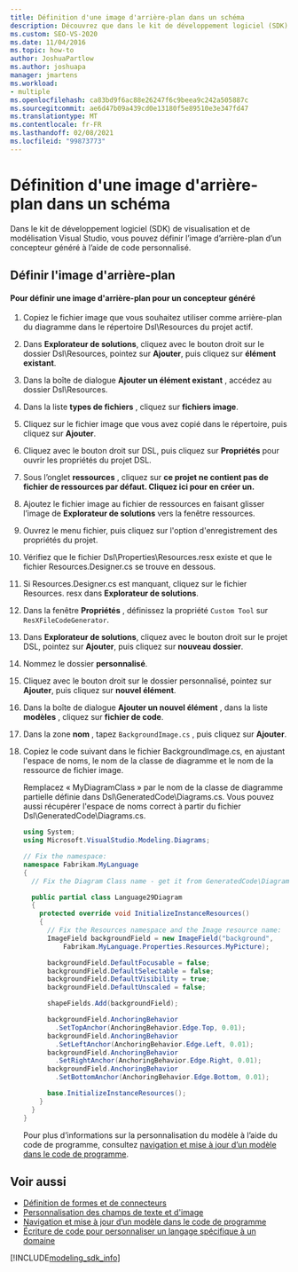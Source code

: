 ```yaml
---
title: Définition d'une image d'arrière-plan dans un schéma
description: Découvrez que dans le kit de développement logiciel (SDK) de visualisation et de modélisation de Visual Studio, vous pouvez définir l’image d’arrière-plan d’un concepteur généré à l’aide de code personnalisé.
ms.custom: SEO-VS-2020
ms.date: 11/04/2016
ms.topic: how-to
author: JoshuaPartlow
ms.author: joshuapa
manager: jmartens
ms.workload:
- multiple
ms.openlocfilehash: ca83bd9f6ac88e26247f6c9beea9c242a505887c
ms.sourcegitcommit: ae6d47b09a439cd0e13180f5e89510e3e347fd47
ms.translationtype: MT
ms.contentlocale: fr-FR
ms.lasthandoff: 02/08/2021
ms.locfileid: "99873773"
---
```

# <a name="setting-a-background-image-on-a-diagram"></a>Définition d'une image d'arrière-plan dans un schéma
Dans le kit de développement logiciel (SDK) de visualisation et de modélisation Visual Studio, vous pouvez définir l’image d’arrière-plan d’un concepteur généré à l’aide de code personnalisé.

## <a name="setting-the-background-image"></a>Définir l'image d'arrière-plan

#### <a name="to-set-a-background-image-for-a-generated-designer"></a>Pour définir une image d'arrière-plan pour un concepteur généré

1. Copiez le fichier image que vous souhaitez utiliser comme arrière-plan du diagramme dans le répertoire Dsl\Resources du projet actif.

2. Dans **Explorateur de solutions**, cliquez avec le bouton droit sur le dossier Dsl\Resources, pointez sur **Ajouter**, puis cliquez sur **élément existant**.

3. Dans la boîte de dialogue **Ajouter un élément existant** , accédez au dossier Dsl\Resources.

4. Dans la liste **types de fichiers** , cliquez sur **fichiers image**.

5. Cliquez sur le fichier image que vous avez copié dans le répertoire, puis cliquez sur **Ajouter**.

6. Cliquez avec le bouton droit sur DSL, puis cliquez sur **Propriétés** pour ouvrir les propriétés du projet DSL.

7. Sous l’onglet **ressources** , cliquez sur **ce projet ne contient pas de fichier de ressources par défaut. Cliquez ici pour en créer un.**

8. Ajoutez le fichier image au fichier de ressources en faisant glisser l’image de **Explorateur de solutions** vers la fenêtre ressources.

9. Ouvrez le menu fichier, puis cliquez sur l'option d'enregistrement des propriétés du projet.

10. Vérifiez que le fichier Dsl\Properties\Resources.resx existe et que le fichier Resources.Designer.cs se trouve en dessous.

11. Si Resources.Designer.cs est manquant, cliquez sur le fichier Resources. resx dans **Explorateur de solutions**.

12. Dans la fenêtre **Propriétés** , définissez la propriété `Custom Tool` sur `ResXFileCodeGenerator`.

13. Dans **Explorateur de solutions**, cliquez avec le bouton droit sur le projet DSL, pointez sur **Ajouter**, puis cliquez sur **nouveau dossier**.

14. Nommez le dossier **personnalisé**.

15. Cliquez avec le bouton droit sur le dossier personnalisé, pointez sur **Ajouter**, puis cliquez sur **nouvel élément**.

16. Dans la boîte de dialogue **Ajouter un nouvel élément** , dans la liste **modèles** , cliquez sur **fichier de code**.

17. Dans la zone **nom** , tapez `BackgroundImage.cs` , puis cliquez sur **Ajouter**.

18. Copiez le code suivant dans le fichier BackgroundImage.cs, en ajustant l'espace de noms, le nom de la classe de diagramme et le nom de la ressource de fichier image.

     Remplacez « MyDiagramClass » par le nom de la classe de diagramme partielle définie dans Dsl\GeneratedCode\Diagrams.cs. Vous pouvez aussi récupérer l'espace de noms correct à partir du fichier Dsl\GeneratedCode\Diagrams.cs.

    ```csharp
    using System;
    using Microsoft.VisualStudio.Modeling.Diagrams;

    // Fix the namespace:
    namespace Fabrikam.MyLanguage
    {
      // Fix the Diagram Class name - get it from GeneratedCode\Diagram.cs

      public partial class Language29Diagram
      {
        protected override void InitializeInstanceResources()
        {
          // Fix the Resources namespace and the Image resource name:
          ImageField backgroundField = new ImageField("background",
              Fabrikam.MyLanguage.Properties.Resources.MyPicture);

          backgroundField.DefaultFocusable = false;
          backgroundField.DefaultSelectable = false;
          backgroundField.DefaultVisibility = true;
          backgroundField.DefaultUnscaled = false;

          shapeFields.Add(backgroundField);

          backgroundField.AnchoringBehavior
            .SetTopAnchor(AnchoringBehavior.Edge.Top, 0.01);
          backgroundField.AnchoringBehavior
            .SetLeftAnchor(AnchoringBehavior.Edge.Left, 0.01);
          backgroundField.AnchoringBehavior
            .SetRightAnchor(AnchoringBehavior.Edge.Right, 0.01);
          backgroundField.AnchoringBehavior
            .SetBottomAnchor(AnchoringBehavior.Edge.Bottom, 0.01);

          base.InitializeInstanceResources();
        }
      }
    }
    ```

     Pour plus d’informations sur la personnalisation du modèle à l’aide du code de programme, consultez [navigation et mise à jour d’un modèle dans le code de programme](../modeling/navigating-and-updating-a-model-in-program-code.md).

## <a name="see-also"></a>Voir aussi

- [Définition de formes et de connecteurs](../modeling/defining-shapes-and-connectors.md)
- [Personnalisation des champs de texte et d'image](../modeling/customizing-text-and-image-fields.md)
- [Navigation et mise à jour d’un modèle dans le code de programme](../modeling/navigating-and-updating-a-model-in-program-code.md)
- [Écriture de code pour personnaliser un langage spécifique à un domaine](../modeling/writing-code-to-customise-a-domain-specific-language.md)

[!INCLUDE[modeling_sdk_info](includes/modeling_sdk_info.md)]
